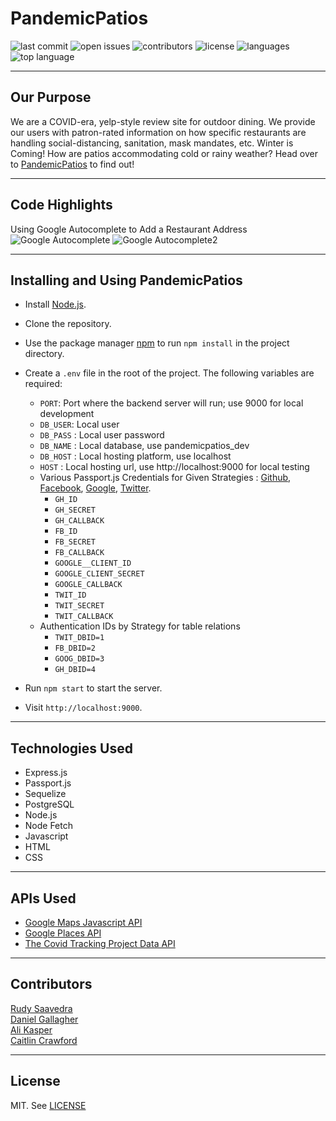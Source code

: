 # PandemicPatios

![last commit](https://img.shields.io/github/last-commit/DanielBGallagher/PandemicPatios)
![open issues](https://img.shields.io/github/issues-raw/DanielBGallagher/PandemicPatios)
![contributors](https://img.shields.io/github/contributors/DanielBGallagher/PandemicPatios)
![license](https://img.shields.io/github/license/DanielBGallagher/PandemicPatios)
![languages](https://img.shields.io/github/languages/count/DanielBGallagher/PandemicPatios)
![top language](https://img.shields.io/github/languages/top/DanielBGallagher/PandemicPatios)

---

## Our Purpose
We are a COVID-era, yelp-style review site for outdoor dining. We provide our users with patron-rated information on how specific restaurants are handling social-distancing, sanitation, mask mandates, etc. Winter is Coming! How are patios accommodating cold or rainy weather? Head over to [PandemicPatios](https://pandemicpatiosdev.herokuapp.com/) to find out!

---

## Code Highlights

Using Google Autocomplete to Add a Restaurant Address
![Google Autocomplete](https://user-images.githubusercontent.com/67700253/98744869-77f0fc00-2380-11eb-8561-18d2a108e644.png)
![Google Autocomplete2](https://user-images.githubusercontent.com/67700253/98744839-67408600-2380-11eb-9bf1-27f120c31722.png)

---

## Installing and Using PandemicPatios

* Install [Node.js](https://nodejs.org/en/download/).
* Clone the repository.
* Use the package manager [npm](https://www.npmjs.com/get-npm) to run `npm install` in the project directory.
* Create a `.env` file in the root of the project. The following variables are required:
    * `PORT`: Port where the backend server will run; use 9000 for local development
    * `DB_USER`: Local user
    * `DB_PASS` : Local user password
    * `DB_NAME` : Local database, use pandemicpatios_dev 
    * `DB_HOST` : Local hosting platform, use localhost
    * `HOST` : Local hosting url, use http://localhost:9000 for local testing
    * Various Passport.js Credentials for Given Strategies : [Github](http://www.passportjs.org/packages/passport-github/), [Facebook](http://www.passportjs.org/packages/passport-facebook/), [Google](http://www.passportjs.org/packages/passport-google-oauth2/), [Twitter](http://www.passportjs.org/packages/passport-twitter/).
      - `GH_ID` 
      - `GH_SECRET`
      - `GH_CALLBACK`
      - `FB_ID`
      - `FB_SECRET`
      - `FB_CALLBACK`
      - `GOOGLE__CLIENT_ID`
      - `GOOGLE_CLIENT_SECRET`
      - `GOOGLE_CALLBACK`
      - `TWIT_ID`
      - `TWIT_SECRET`
      - `TWIT_CALLBACK`
    * Authentication IDs by Strategy for table relations
      - `TWIT_DBID=1`
      - `FB_DBID=2`
      - `GOOG_DBID=3`
      - `GH_DBID=4`
         
* Run `npm start` to start the server.
* Visit `http://localhost:9000`.

---

## Technologies Used

* Express.js
* Passport.js
* Sequelize
* PostgreSQL
* Node.js
* Node Fetch
* Javascript
* HTML
* CSS

---

## APIs Used

* [Google Maps Javascript API](https://developers.google.com/maps/documentation/javascript/overview)
* [Google Places API](https://developers.google.com/places/web-service/overview)
* [The Covid Tracking Project Data API](https://covidtracking.com/data/api)

---

## Contributors
[Rudy Saavedra](http://github.com/RudyCruisin)\
[Daniel Gallagher](http://github.com/DanielBGallagher)\
[Ali Kasper](http://github.com/alikasper)\
[Caitlin Crawford](http://github.com/caitlincraw)

---

## License

MIT. See [LICENSE](./LICENSE.md)

